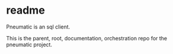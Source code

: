 # readme

Pneumatic is an sql client.

This is the parent, root, documentation, orchestration repo for the pneumatic project.
